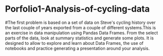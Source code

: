 # Porfolio1-Analysis-of-cycling-data
#The first problem is based on a set of data on Steve's cycling history over the last couple of years exported from a couple of different systems.This is an exercise in data manipulation using Pandas Data Frames. From the select parts of the data, look at summary statistics and generate some plots. It is designed to allow to explore and learn about Data Frames, the use of notebooks and practice generating a presentation around your analysis.
